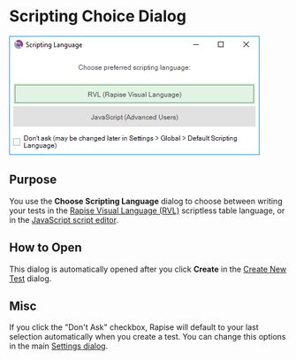 # Scripting Choice Dialog

![choose_scripting_dialog](./img/scripting_language_rvl.png)

## Purpose

You use the **Choose Scripting Language** dialog to choose between writing your tests in the [Rapise Visual Language (RVL)](visual_language.md) scriptless table language, or in the [JavaScript script editor](javascript_ide.md).

## How to Open

This dialog is automatically opened after you click **Create** in the [Create New Test](create_new_test_dialog.md) dialog.

## Misc
If you click the "Don't Ask" checkbox, Rapise will default to your last selection automatically when you create a test. You can change this options in the main [Settings dialog](settings_dialog.md).
